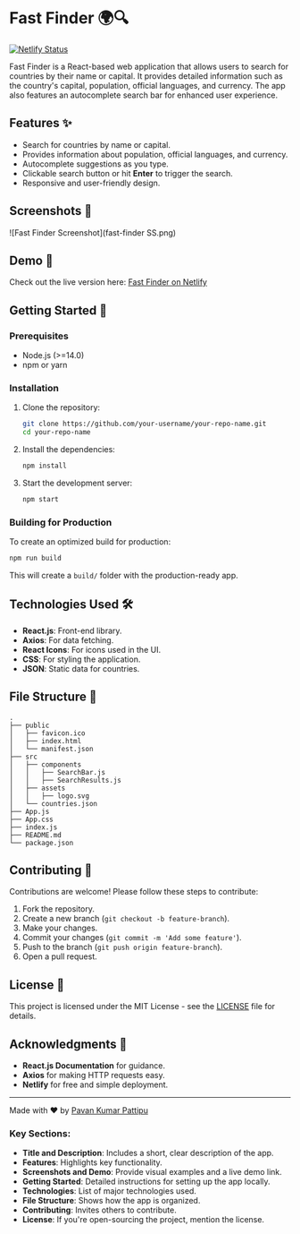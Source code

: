 # Fast Finder 🌍🔍

[![Netlify Status](https://api.netlify.com/api/v1/badges/d1a529dc-2448-4eb3-9bbb-84476358148e/deploy-status)](https://app.netlify.com/sites/pavan-fast-finder-search-bar/deploys)

Fast Finder is a React-based web application that allows users to search for countries by their name or capital. It provides detailed information such as the country's capital, population, official languages, and currency. The app also features an autocomplete search bar for enhanced user experience.

## Features ✨
- Search for countries by name or capital.
- Provides information about population, official languages, and currency.
- Autocomplete suggestions as you type.
- Clickable search button or hit **Enter** to trigger the search.
- Responsive and user-friendly design.

## Screenshots 📸
![Fast Finder Screenshot](fast-finder SS.png)

## Demo 🎥
Check out the live version here: [Fast Finder on Netlify](https://pavan-fast-finder-search-bar.netlify.app/)

## Getting Started 🚀

### Prerequisites
- Node.js (>=14.0)
- npm or yarn

### Installation

1. Clone the repository:
   ```bash
   git clone https://github.com/your-username/your-repo-name.git
   cd your-repo-name
   ```

2. Install the dependencies:
   ```bash
   npm install
   ```

3. Start the development server:
   ```bash
   npm start
   ```

### Building for Production
To create an optimized build for production:

```bash
npm run build
```

This will create a `build/` folder with the production-ready app.

## Technologies Used 🛠️
- **React.js**: Front-end library.
- **Axios**: For data fetching.
- **React Icons**: For icons used in the UI.
- **CSS**: For styling the application.
- **JSON**: Static data for countries.

## File Structure 📁
```
.
├── public
│   ├── favicon.ico
│   ├── index.html
│   └── manifest.json
├── src
│   ├── components
│   │   ├── SearchBar.js
│   │   ├── SearchResults.js
│   ├── assets
│   │   ├── logo.svg
│   └── countries.json
├── App.js
├── App.css
├── index.js
├── README.md
└── package.json
```

## Contributing 📝
Contributions are welcome! Please follow these steps to contribute:
1. Fork the repository.
2. Create a new branch (`git checkout -b feature-branch`).
3. Make your changes.
4. Commit your changes (`git commit -m 'Add some feature'`).
5. Push to the branch (`git push origin feature-branch`).
6. Open a pull request.

## License 📄
This project is licensed under the MIT License - see the [LICENSE](LICENSE) file for details.

## Acknowledgments 🙏
- **React.js Documentation** for guidance.
- **Axios** for making HTTP requests easy.
- **Netlify** for free and simple deployment.

---

Made with ❤️ by [Pavan Kumar Pattipu](https://github.com/PavanKumarc8)

### Key Sections:
- **Title and Description**: Includes a short, clear description of the app.
- **Features**: Highlights key functionality.
- **Screenshots and Demo**: Provide visual examples and a live demo link.
- **Getting Started**: Detailed instructions for setting up the app locally.
- **Technologies**: List of major technologies used.
- **File Structure**: Shows how the app is organized.
- **Contributing**: Invites others to contribute.
- **License**: If you're open-sourcing the project, mention the license.

